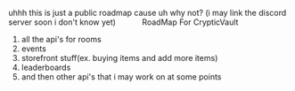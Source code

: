 uhhh this is just a public roadmap cause uh why not?
(i may link the discord server soon i don't know yet)
‎ ‎ ‎ ‎ ‎ ‎ ‎ ‎ ‎ ‎ ‎ RoadMap For CrypticVault
1. all the api's for rooms
2. events
3. storefront stuff(ex. buying items and add more items)
4. leaderboards
5. and then other api's that i may work on at some points
